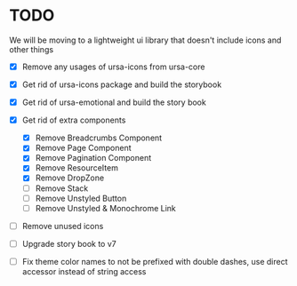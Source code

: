 # TODO

We will be moving to a lightweight ui library that doesn't include icons and other things

- [x] Remove any usages of ursa-icons from ursa-core

- [x] Get rid of ursa-icons package and build the storybook

- [x] Get rid of ursa-emotional and build the story book

- [x] Get rid of extra components
    - [x] Remove Breadcrumbs Component
    - [x] Remove Page Component
    - [x] Remove Pagination Component
    - [x] Remove ResourceItem
    - [x] Remove DropZone
    - [ ] Remove Stack
    - [ ] Remove Unstyled Button
    - [ ] Remove Unstyled & Monochrome Link

- [ ] Remove unused icons

- [ ] Upgrade story book to v7

- [ ] Fix theme color names to not be prefixed with double dashes, use direct accessor instead of string access